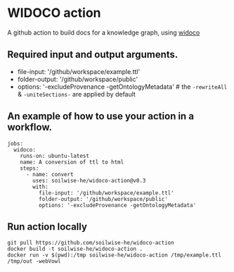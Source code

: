 # WIDOCO action

A github action to build docs for a knowledge graph, using [widoco](https://github.com/dgarijo/Widoco)

## Required input and output arguments.

- file-input: '/github/workspace/example.ttl'
- folder-output: '/github/workspace/public'
- options: '-excludeProvenance -getOntologyMetadata' # the `-rewriteAll` &  `-uniteSections-` are applied by default

## An example of how to use your action in a workflow.


```
jobs:
  widoco:
    runs-on: ubuntu-latest
    name: A conversion of ttl to html
    steps:
      - name: convert
        uses: soilwise-he/widoco-action@v0.3
        with:
          file-input: '/github/workspace/example.ttl'
          folder-output: '/github/workspace/public'
          options: '-excludeProvenance -getOntologyMetadata'
```

## Run action locally

```
git pull https://github.com/soilwise-he/widoco-action
docker build -t soilwise-he/widoco-action .
docker run -v $(pwd):/tmp soilwise-he/widoco-action /tmp/example.ttl /tmp/out -webVowl
```

